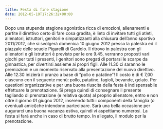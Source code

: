 ```yaml
---
title: Festa di fine stagione
date: 2012-05-10T17:26:32+00:00
---
```

Dopo una stupenda stagione agonistica ricca di emozioni, allenamenti e partite il direttivo certo di fare cosa gradita, è lieto di invitare tutti gli atleti, allenatori, istruttori, genitori e simpatizzanti alla chiusura dell’anno sportivo 2011/2012, che si svolgerà domenica 10 giugno 2012 presso la palestra ed il piazzale delle scuole Pigarelli di Gardolo. Il ritrovo in palestra con gli allenatori e gli istruttori è previsto per le ore 9.45, verranno proposti vari giochi per tutti i presenti, i genitori sono pregati di portarsi le scarpe da ginnastica, per divertirsi assieme ai propri figli. Alle 11.30 ci saranno le premiazioni e un momento riservato alla presentazione del nuovo direttivo. Alle 12.30 inizierà il pranzo a base di “pollo e patatine”! Il costo è di € 7,00 ciascuno con il seguente menù: pollo, patatine, fagioli, bevande, gelato. Per questioni organizzative e per una buona riuscita della festa è indispensabile effettuare la prenotazione. Si prega quindi di consegnare il presente tagliando di prenotazione (e relativa quota) al proprio allenatore, entro e non oltre il giorno 01 giugno 2012, inserendo tutti i componenti della famiglia (o eventuali amici)che intendono partecipare. Sarà una bella occasione per augurarci una buona vacanza estiva, quindi vi aspettiamo numerosi. La festa si farà anche in caso di brutto tempo. In allegato, il modulo per la prenotazione.